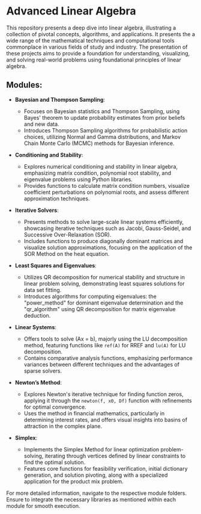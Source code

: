 # Advanced Linear Algebra

This repository presents a deep dive into linear algebra, illustrating a collection of pivotal concepts, algorithms, and applications. It presents the a wide range of the mathematical techniques and computational tools commonplace in various fields of study and industry. The presentation of these projects aims to provide a foundation for understanding, visualizing, and solving real-world problems using foundational principles of linear algebra.

## Modules:

- **Bayesian and Thompson Sampling**:
  - Focuses on Bayesian statistics and Thompson Sampling, using Bayes' theorem to update probability estimates from prior beliefs and new data.
  - Introduces Thompson Sampling algorithms for probabilistic action choices, utilizing Normal and Gamma distributions, and Markov Chain Monte Carlo (MCMC) methods for Bayesian inference.

- **Conditioning and Stability**:
  - Explores numerical conditioning and stability in linear algebra, emphasizing matrix condition, polynomial root stability, and eigenvalue problems using Python libraries.
  - Provides functions to calculate matrix condition numbers, visualize coefficient perturbations on polynomial roots, and assess different approximation techniques.

- **Iterative Solvers**:
  - Presents methods to solve large-scale linear systems efficiently, showcasing iterative techniques such as Jacobi, Gauss-Seidel, and Successive Over-Relaxation (SOR).
  - Includes functions to produce diagonally dominant matrices and visualize solution approximations, focusing on the application of the SOR Method on the heat equation.

- **Least Squares and Eigenvalues**:
  - Utilizes QR decomposition for numerical stability and structure in linear problem solving, demonstrating least squares solutions for data set fitting.
  - Introduces algorithms for computing eigenvalues: the "power_method" for dominant eigenvalue determination and the "qr_algorithm" using QR decomposition for matrix eigenvalue deduction.

- **Linear Systems**:
  - Offers tools to solve \(Ax = b\), majorly using the LU decomposition method, featuring functions like `ref(A)` for RREF and `lu(A)` for LU decomposition.
  - Contains comparative analysis functions, emphasizing performance variances between different techniques and the advantages of sparse solvers.

- **Newton’s Method**:
  - Explores Newton's iterative technique for finding function zeros, applying it through the `newton(f, x0, Df)` function with refinements for optimal convergence.
  - Uses the method in financial mathematics, particularly in determining interest rates, and offers visual insights into basins of attraction in the complex plane.

- **Simplex**:
  - Implements the Simplex Method for linear optimization problem-solving, iterating through vertices defined by linear constraints to find the optimal solution.
  - Features core functions for feasibility verification, initial dictionary generation, and solution pivoting, along with a specialized application for the product mix problem.

For more detailed information, navigate to the respective module folders. Ensure to integrate the necessary libraries as mentioned within each module for smooth execution.
